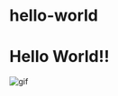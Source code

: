 # hello-world
<h1> Hello World!! </h1>
<img src="https://media3.giphy.com/media/ToMjGpkvTsBUTW4a5uU/giphy.webp" alt="gif">
